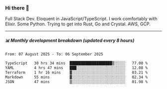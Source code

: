 ### Hi there 👋

Full Stack Dev. Eloquent in JavaScript/TypeScript. I work comfortably with Elixir. Some Python. Trying to get into Rust, Go and Crystal. AWS, GCP.

***

##### 📊 Monthly development breakdown (updated every 8 hours)

<!--START_SECTION:waka-->

```txt
From: 07 August 2025 - To: 06 September 2025

TypeScript   30 hrs 34 mins  ███████████████████▒░░░░░   77.00 %
YAML         4 hrs 47 mins   ███░░░░░░░░░░░░░░░░░░░░░░   12.08 %
Terraform    1 hr 16 mins    ▓░░░░░░░░░░░░░░░░░░░░░░░░   03.21 %
Markdown     55 mins         ▓░░░░░░░░░░░░░░░░░░░░░░░░   02.34 %
JSON         47 mins         ▒░░░░░░░░░░░░░░░░░░░░░░░░   01.98 %
```

<!--END_SECTION:waka-->
